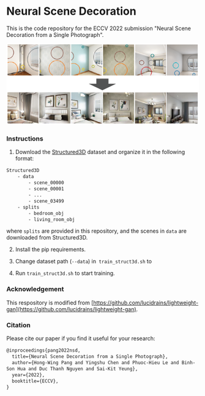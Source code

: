 # Neural Scene Decoration

This is the code repository for the ECCV 2022 submission "Neural Scene Decoration from a Single Photograph".

![](header.png)

### Instructions

1. Download the [Structured3D](https://structured3d-dataset.org/) dataset and organize it in the following format:

```
Structured3D
	- data
		- scene_00000
		- scene_00001
		- ...
		- scene_03499
	- splits
		- bedroom_obj
		- living_room_obj
```

where `splits` are provided in this repository, and the scenes in `data` are downloaded from Structured3D.

2. Install the pip requirements.

3. Change dataset path (`--data`) in` train_struct3d.sh` to 

4. Run `train_struct3d.sh` to start training.

### Acknowledgement

This respository is modified from [https://github.com/lucidrains/lightweight-gan](https://github.com/lucidrains/lightweight-gan). 

### Citation

Please cite our paper if you find it useful for your research:

```
@inproceedings{pang2022nsd,
  title={Neural Scene Decoration from a Single Photograph},
  author={Hong-Wing Pang and Yingshu Chen and Phuoc-Hieu Le and Binh-Son Hua and Duc Thanh Nguyen and Sai-Kit Yeung},
  year={2022},
  booktitle={ECCV},
}
```

